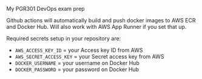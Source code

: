 My PGR301 DevOps exam prep

Github actions will automatically build and push docker images to AWS ECR and Docker Hub. Will also work with AWS App Runner if you set that up.

Required secrets setup in your repository are:

- `AWS_ACCESS_KEY_ID` = your Access key ID from AWS
- `AWS_SECRET_ACCESS_KEY` = your Secret access key from AWS
- `DOCKER_USERNAME` = your username on Docker Hub
- `DOCKER_PASSWORD` = your password on Docker Hub